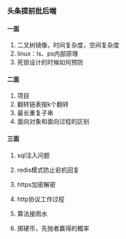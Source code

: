 ### 头条提前批后端

#### 一面

1. 二叉树镜像，时间复杂度，空间复杂度
2. linux：ls、ps内部原理
3. 死锁设计的时候如何预防

#### 二面

1. 项目
2. 翻转链表按k个翻转
3. 最长重复子串
4. 面向对象和面向过程的区别

#### 三面

1. sql注入问题

2. redis模式防止宕机回复

3. https加密解密

4. http协议工作过程

5. 算法接雨水

6. 掷硬币，先抛者赢得的概率

   